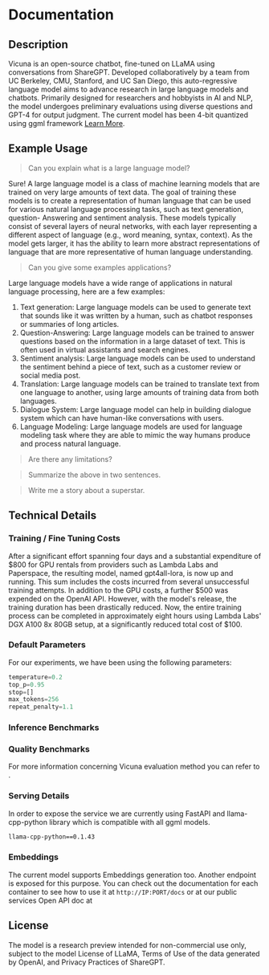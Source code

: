 # Documentation

## Description

Vicuna is an open-source chatbot, fine-tuned on LLaMA using conversations from ShareGPT. Developed collaboratively by a team from UC Berkeley, CMU, Stanford, and UC San Diego, this auto-regressive language model aims to advance research in large language models and chatbots. Primarily designed for researchers and hobbyists in AI and NLP, the model undergoes preliminary evaluations using diverse questions and GPT-4 for output judgment. The current model has been 4-bit quantized using ggml framework <a href='https://vicuna.lmsys.org/' target='_blank'>Learn More</a>.

## Example Usage

> Can you explain what is a large language model?

Sure! A large language model is a class of machine learning models that are trained on very large amounts of text data. The goal of training these models is to create a representation of human language that can be used for various natural language processing tasks, such as text generation, question- Answering and sentiment analysis. These models typically consist of several layers of neural networks, with each layer representing a different aspect of language (e.g., word meaning, syntax, context). As the model gets larger, it has the ability to learn more abstract representations of language that are more representative of human language understanding.

> Can you give some examples applications?

Large language models have a wide range of applications in natural language processing, here are a few examples:

1. Text generation: Large language models can be used to generate text that sounds like it was written by a human, such as chatbot responses or summaries of long articles.
2. Question-Answering: Large language models can be trained to answer questions based on the information in a large dataset of text. This is often used in virtual assistants and search engines.
3. Sentiment analysis: Large language models can be used to understand the sentiment behind a piece of text, such as a customer review or social media post.
4. Translation: Large language models can be trained to translate text from one language to another, using large amounts of training data from both languages.
5. Dialogue System: Large language model can help in building dialogue system which can have human-like conversations with users.
6. Language Modeling: Large language models are used for language modeling task where they are able to mimic the way humans produce and process natural language.

> Are there any limitations?

> Summarize the above in two sentences.

> Write me a story about a superstar.

## Technical Details
### Training / Fine Tuning Costs

After a significant effort spanning four days and a substantial expenditure of $800 for GPU rentals from providers such as Lambda Labs and Paperspace, the resulting model, named gpt4all-lora, is now up and running. This sum includes the costs incurred from several unsuccessful training attempts. In addition to the GPU costs, a further $500 was expended on the OpenAI API. However, with the model's release, the training duration has been drastically reduced. Now, the entire training process can be completed in approximately eight hours using Lambda Labs' DGX A100 8x 80GB setup, at a significantly reduced total cost of $100.

### Default Parameters

For our experiments, we have been using the following parameters:

```python
temperature=0.2
top_p=0.95
stop=[]
max_tokens=256
repeat_penalty=1.1
```
### Inference Benchmarks

### Quality Benchmarks

For more information concerning Vicuna evaluation method you can refer to <a href='https://github.com/lm-sys/FastChat/tree/main/fastchat/eval' target='_blank'></a>.

### Serving Details

In order to expose the service we are currently using FastAPI and llama-cpp-python library <a href='https://abetlen.github.io/llama-cpp-python/' target='_blank'></a> which is compatible with all ggml models.

```txt
llama-cpp-python==0.1.43
```

### Embeddings

The current model supports Embeddings generation too. Another endpoint is exposed for this purpose. You can check out the documentation for each container to see how to use it at `http://IP:PORT/docs` or at our public services Open API doc at <a href='https://mock.prem.ninja/docs' target='_blank'></a>

## License

The model is a research preview intended for non-commercial use only, subject to the model License of LLaMA, Terms of Use of the data generated by OpenAI, and Privacy Practices of ShareGPT. 